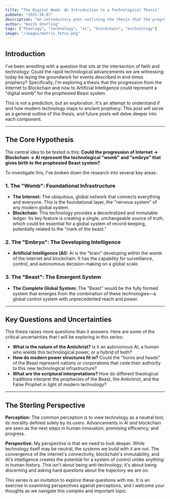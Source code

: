 ```yaml
---
title: "The Digital Womb: An Introduction to a Technological Thesis"
pubDate: "2025-10-07"
description: "An introductory post outlining the thesis that the progression of Internet -> Blockchain -> AI may be creating the technological framework for the prophesied Beast system."
author: "Keith Sterling"
tags: ["theology", "technology", "ai", "blockchain", "eschatology"]
image: "/images/matrix_fetus.png"
---
```


## Introduction

I've been wrestling with a question that sits at the intersection of faith and technology: Could the rapid technological advancements we are witnessing today be laying the groundwork for events described in end-times prophecy? Specifically, I'm exploring a thesis that the progression from the Internet to Blockchain and now to Artificial Intelligence could represent a "digital womb" for the prophesied Beast system.

This is not a prediction, but an exploration. It's an attempt to understand if and how modern technology maps to ancient prophecy. This post will serve as a general outline of this thesis, and future posts will delve deeper into each component.

---

## The Core Hypothesis

The central idea to be tested is this: **Could the progression of Internet → Blockchain → AI represent the technological "womb" and "embryo" that gives birth to the prophesied Beast system?**

To investigate this, I've broken down the research into several key areas:

### 1. The "Womb": Foundational Infrastructure

*   **The Internet:** The ubiquitous, global network that connects everything and everyone. This is the foundational layer, the "nervous system" of any modern global system.
*   **Blockchain:** This technology provides a decentralized and immutable ledger. Its key feature is creating a single, unchangeable source of truth, which could be essential for a global system of record-keeping, potentially related to the "mark of the beast."

### 2. The "Embryo": The Developing Intelligence

*   **Artificial Intelligence (AI):** AI is the "brain" developing within the womb of the internet and blockchain. It has the capability for surveillance, control, and autonomous decision-making on a global scale.

### 3. The "Beast": The Emergent System

*   **The Complete Global System:** The "Beast" would be the fully formed system that emerges from the combination of these technologies—a global control system with unprecedented reach and power.

---

## Key Questions and Uncertainties

This thesis raises more questions than it answers. Here are some of the critical uncertainties that I will be exploring in this series:

*   **What is the nature of the Antichrist?** Is it an autonomous AI, a human who wields this technological power, or a hybrid of both?
*   **How do modern power structures fit in?** Could the "horns and heads" of the Beast represent nations or corporations that cede their authority to this new technological infrastructure?
*   **What are the scriptural interpretations?** How do different theological traditions interpret the prophecies of the Beast, the Antichrist, and the False Prophet in light of modern technology?

---

## The Sterling Perspective

**Perception:** The common perception is to view technology as a neutral tool, its morality defined solely by its users. Advancements in AI and blockchain are seen as the next steps in human innovation, promising efficiency, and progress.

**Perspective:** My perspective is that we need to look deeper. While technology itself may be neutral, the *systems* we build with it are not. The convergence of the internet's connectivity, blockchain's immutability, and AI's intelligence creates the potential for a system of control unlike anything in human history. This isn't about being anti-technology; it's about being discerning and asking hard questions about the trajectory we are on.

This series is an invitation to explore these questions with me. It is an exercise in examining perspectives against perceptions, and I welcome your thoughts as we navigate this complex and important topic.
